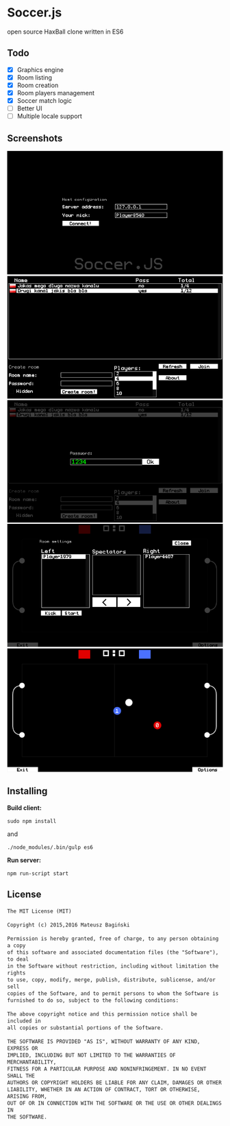Soccer.js
==============
open source HaxBall clone written in ES6

## Todo

- [x] Graphics engine
- [x] Room listing
- [x] Room creation
- [x] Room players management
- [x] Soccer match logic 
- [ ] Better UI
- [ ] Multiple locale support

## Screenshots
![Room](/screenshots/1.png?raw=true "Room")
![List](/screenshots/2.png?raw=true "Room list")
![Connect](/screenshots/3.png?raw=true "Room connection")
![Connect](/screenshots/4.png?raw=true "Room options")
![Connect](/screenshots/5.png?raw=true "Room connection")

## Installing
**Build client:**
```
sudo npm install
```
and
```
./node_modules/.bin/gulp es6
```
**Run server:**
```
npm run-script start
```

## License
```
The MIT License (MIT)

Copyright (c) 2015,2016 Mateusz Bagiński

Permission is hereby granted, free of charge, to any person obtaining a copy
of this software and associated documentation files (the "Software"), to deal
in the Software without restriction, including without limitation the rights
to use, copy, modify, merge, publish, distribute, sublicense, and/or sell
copies of the Software, and to permit persons to whom the Software is
furnished to do so, subject to the following conditions:

The above copyright notice and this permission notice shall be included in
all copies or substantial portions of the Software.

THE SOFTWARE IS PROVIDED "AS IS", WITHOUT WARRANTY OF ANY KIND, EXPRESS OR
IMPLIED, INCLUDING BUT NOT LIMITED TO THE WARRANTIES OF MERCHANTABILITY,
FITNESS FOR A PARTICULAR PURPOSE AND NONINFRINGEMENT. IN NO EVENT SHALL THE
AUTHORS OR COPYRIGHT HOLDERS BE LIABLE FOR ANY CLAIM, DAMAGES OR OTHER
LIABILITY, WHETHER IN AN ACTION OF CONTRACT, TORT OR OTHERWISE, ARISING FROM,
OUT OF OR IN CONNECTION WITH THE SOFTWARE OR THE USE OR OTHER DEALINGS IN
THE SOFTWARE.
```
